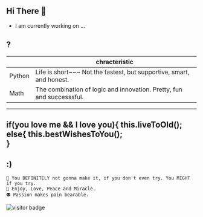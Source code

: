 


## Hi There 👋

 - I am currently working on ...



## ?

|        |  chracteristic                                                                        |
|--------|---------------------------------------------------------------------------------------|  
| Python |  Life is short~~~ Not the fastest, but supportive, smart, and honest.                 |  
|  Math  |  The combination of logic and innovation. Pretty, fun and successsful.                | 

---
if(you love me && I love you){ 
       this.liveToOld();
else{
       this.bestWishesToYou();   
}
---


## :)
    🎯 You DEFINITELY not gonna make it, if you don't even try. You MIGHT if you try. 
    🌈 Enjoy, Love, Peace and Miracle.
    👽 Passion makes pain bearable.

![visitor badge](https://visitor-badge.glitch.me/badge?page_id=ouerxiao.visitor-badge)

